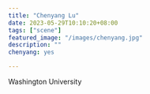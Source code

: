 ```yaml
---
title: "Chenyang Lu"
date: 2023-05-29T10:10:20+08:00
tags: ["scene"]
featured_image: "/images/chenyang.jpg"
description: ""
chenyang: yes

---
```


Washington University
